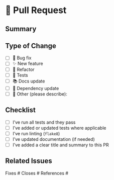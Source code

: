 # 🚀 Pull Request

## Summary

<!-- Briefly explain what this PR does and why it's needed -->

## Type of Change

<!-- Check all that apply -->

- [ ] 🐛 Bug fix
- [ ] ✨ New feature
- [ ] 🔧 Refactor
- [ ] 🧪 Tests
- [ ] 📚 Docs update
- [ ] 🔄 Dependency update
- [ ] 🚨 Other (please describe):

## Checklist

- [ ] I’ve run all tests and they pass
- [ ] I’ve added or updated tests where applicable
- [ ] I’ve run linting (`flake8`)
- [ ] I’ve updated documentation (if needed)
- [ ] I’ve added a clear title and summary to this PR

## Related Issues

<!-- Link any related issues or tickets -->

Fixes #
Closes #
References #
